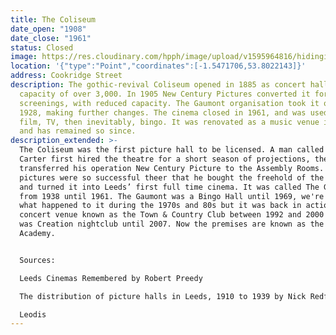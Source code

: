 ```yaml
---
title: The Coliseum
date_open: "1908"
date_close: "1961"
status: Closed
image: https://res.cloudinary.com/hpph/image/upload/v1595964816/hidinginplainsight/colleseum_gaumontcinema.svg
location: '{"type":"Point","coordinates":[-1.5471706,53.8022143]}'
address: Cookridge Street
description: The gothic-revival Coliseum opened in 1885 as concert hall with a
  capacity of over 3,000. In 1905 New Century Pictures converted it for film
  screenings, with reduced capacity. The Gaumont organisation took it over in
  1928, making further changes. The cinema closed in 1961, and was used for
  film, TV, then inevitably, bingo. It was renovated as a music venue in 2001,
  and has remained so since.
description_extended: >-
  The Coliseum was the first picture hall to be licensed. A man called Sydney
  Carter first hired the theatre for a short season of projections, then he
  transferred his operation New Century Picture to the Assembly Rooms. Moving
  pictures were so successful theer that he bought the freehold of the Coliseum
  and turned it into Leeds’ first full time cinema. It was called The Gaumont
  from 1938 until 1961. The Gaumont was a Bingo Hall until 1969, we're not sure
  what happened to it during the 1970s and 80s but it was back in action as a
  concert venue known as the Town & Country Club between 1992 and 2000 then it
  was Creation nightclub until 2007. Now the premises are known as the O2
  Academy.  


  Sources:

  Leeds Cinemas Remembered by Robert Preedy

  The distribution of picture halls in Leeds, 1910 to 1939 by Nick Redfern

  Leodis
---
```

